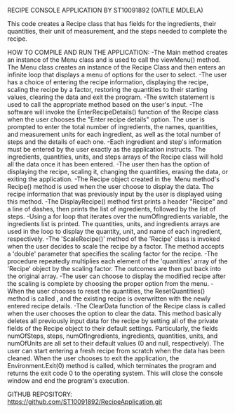 RECIPE  CONSOLE APPLICATION BY ST10091892 (OATILE MDLELA)

This code creates a Recipe class that has fields for the ingredients, their quantities, their unit of measurement, and the steps needed to complete the recipe.

HOW TO COMPILE AND RUN THE APPLICATION:
-The Main method creates an instance of the Menu class and is used to call the viewMenu() method. The Menu class creates an instance of the Recipe Class and then enters an infinite loop that displays a menu of options for the user to select. 
-The user has a choice of  entering the recipe information, displaying the recipe, scaling the recipe by a factor, restoring the quantities to their starting values, clearing the data and exit the program.
-The switch statement is used to call the appropriate method based on the user's input.
-The software will invoke the EnterRecipeDetails() function of the Recipe class when the user chooses the "Enter recipe details" option. The user is prompted to enter the total number of ingredients, the names, quantities, and measurement units for each ingredient, as well as the total number of steps and the details of each one.
-Each ingredient and step's information must be entered by the user exactly as the application instructs. The ingredients, quantities, units, and steps arrays of the Recipe class will hold all the data once it has been entered.
-The user then has the option of displaying the recipe, scaling it, changing the quantities, erasing the data, or exiting the application.
-The Recipe object created in the  Menu method's Recipe() method is used when the user choose to display the data. The recipe information that was previously input by the user is displayed using this method.
-The DisplayRecipe() method first prints a header "Recipe" and a line of dashes, then prints the list of ingredients, followed by the list of steps.
-Using a for loop that iterates over the numOfIngredients variable, the ingredients list is printed. The quantities, units, and ingredients arrays are used in the loop to display the quantity, unit, and name of each ingredient, respectively.
-The 'ScaleRecipe()' method of the 'Recipe' class is invoked when the user decides to scale the recipe by a factor. The method accepts a 'double' parameter that specifies the scaling factor for the recipe. 
-The procedure repeatedly multiplies each element of the 'quantities' array of the 'Recipe' object by the scaling factor. The outcomes are then put back into the original array. 
-The user can choose to display the modified recipe after the scaling is complete by choosing the proper option from the menu.
-When the user chooses to reset the quantities, the ResetQuantities() method is called , and the existing recipe is overwritten with the newly entered recipe details.
-The ClearData function of the Recipe class is called when the user chooses the option to clear the data. This method basically deletes all previously input data for the recipe by setting all of the private fields of the Recipe object to their default settings. Particularly, the fields numOfSteps, steps, numOfIngredients, ingredients, quantities, units, and numOfUnits are all set to their default values (0 and null, respectively). The user can start entering a fresh recipe from scratch when the data has been cleaned.
When the user chooses to exit the application, the Environment.Exit(0) method is called, which terminates the program and returns the exit code 0 to the operating system. This will close the console window and end the program's execution.

GITHUB REPOSITORY: 
https://github.com/ST10091892/RecipeApplication.git
